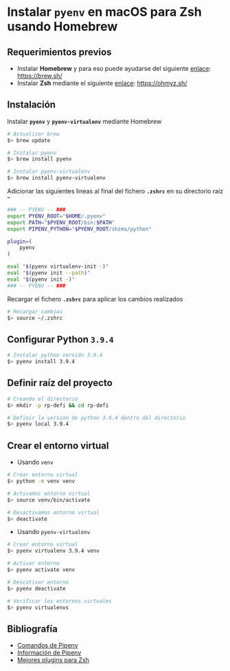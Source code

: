 # Instalar **`pyenv`** en macOS para Zsh usando Homebrew

## Requerimientos previos

- Instalar **Homebrew** y para eso puede ayudarse del siguiente [enlace](https://brew.sh/): https://brew.sh/
- Instalar **Zsh** mediante el siguiente [enlace](https://ohmyz.sh/): https://ohmyz.sh/

## Instalación

Instalar **`pyenv`** y **`pyenv-virtualenv`** mediante Homebrew

```zsh
# Actualizar brew
$> brew update

# Instalar pyenv
$> brew install pyenv

# Instalar pyenv-virtualenv
$> brew install pyenv-virtualenv
```

Adicionar las siguientes lineas al final del fichero **`.zshrc`** en su directorio raíz **`~`**

```zsh
### -- PYENV -- ###
export PYENV_ROOT="$HOME/.pyenv"
export PATH="$PYENV_ROOT/bin:$PATH"
export PIPENV_PYTHON="$PYENV_ROOT/shims/python"

plugin=(
    pyenv
)

eval "$(pyenv virtualenv-init -)"
eval "$(pyenv init --path)"
eval "$(pyenv init -)"
### -- PYENV -- ###
```

Recargar el fichero **`.zshrc`** para aplicar los cambios realizados

```zsh
# Recargar cambios
$> source ~/.zshrc
```

## Configurar Python **`3.9.4`**

```zsh
# Instalar python versión 3.9.4
$> pyenv install 3.9.4
```

## Definir raíz del proyecto

```zsh
# Creando el directorio
$> mkdir -p rp-defi && cd rp-defi

# Definir la version de python 3.9.4 dentro del directorio
$> pyenv local 3.9.4
```

## Crear el entorno virtual

- Usando `venv`

```zsh
# Crear entorno virtual
$> python -m venv venv

# Activamos entorno virtual
$> source venv/bin/activate

# Desactivamos entorno virtual
$> deactivate
```

- Usando `pyenv-virtualenv`

```zsh
# Crear entorno virtual
$> pyenv virtualenv 3.9.4 venv

# Activar entorno
$> pyenv activate venv

# Descativar entorno
$> pyenv deactivate

# Verificar los entornos virtuales
$> pyenv virtualenvs
```

## Bibliografía

- [Comandos de Pipenv](https://github.com/pyenv/pyenv/blob/master/COMMANDS.md)
- [Información de Pipenv](https://pipenv.pypa.io/en/latest/)
- [Mejores plugins para Zsh](https://travis.media/top-10-oh-my-zsh-plugins-for-productive-developers/)
